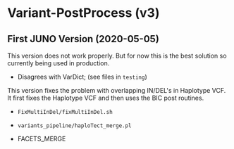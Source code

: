 # Variant-PostProcess (v3)

## First JUNO Version (2020-05-05)

This version does not work properly. But for now this is the best solution so currently being used in production.

* Disagrees with VarDict; (see files in `testing`)

This version fixes the problem with overlapping IN/DEL's in Haplotype VCF. It first fixes
the Haplotype VCF and then uses the BIC post routines.

* `FixMultiInDel/fixMultiInDel.sh`

* `variants_pipeline/haploTect_merge.pl`

* FACETS_MERGE

